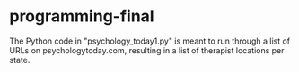 # programming-final

The Python code in "psychology_today1.py" is meant to run through a list of URLs on psychologytoday.com, resulting in a list of therapist locations per state. 
